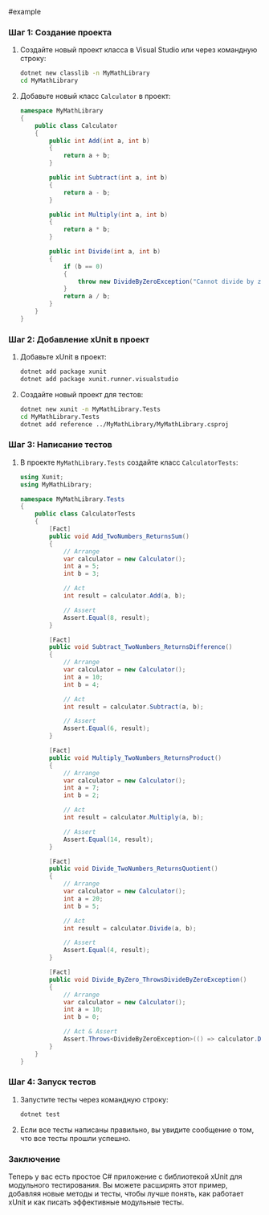 #example

### Шаг 1: Создание проекта

1. Создайте новый проект класса в Visual Studio или через командную строку:
   ```bash
   dotnet new classlib -n MyMathLibrary
   cd MyMathLibrary
   ```

2. Добавьте новый класс `Calculator` в проект:
   ```csharp
   namespace MyMathLibrary
   {
       public class Calculator
       {
           public int Add(int a, int b)
           {
               return a + b;
           }

           public int Subtract(int a, int b)
           {
               return a - b;
           }

           public int Multiply(int a, int b)
           {
               return a * b;
           }

           public int Divide(int a, int b)
           {
               if (b == 0)
               {
                   throw new DivideByZeroException("Cannot divide by zero.");
               }
               return a / b;
           }
       }
   }
   ```

### Шаг 2: Добавление xUnit в проект

1. Добавьте xUnit в проект:
   ```bash
   dotnet add package xunit
   dotnet add package xunit.runner.visualstudio
   ```

2. Создайте новый проект для тестов:
   ```bash
   dotnet new xunit -n MyMathLibrary.Tests
   cd MyMathLibrary.Tests
   dotnet add reference ../MyMathLibrary/MyMathLibrary.csproj
   ```

### Шаг 3: Написание тестов

1. В проекте `MyMathLibrary.Tests` создайте класс `CalculatorTests`:
   ```csharp
   using Xunit;
   using MyMathLibrary;

   namespace MyMathLibrary.Tests
   {
       public class CalculatorTests
       {
           [Fact]
           public void Add_TwoNumbers_ReturnsSum()
           {
               // Arrange
               var calculator = new Calculator();
               int a = 5;
               int b = 3;

               // Act
               int result = calculator.Add(a, b);

               // Assert
               Assert.Equal(8, result);
           }

           [Fact]
           public void Subtract_TwoNumbers_ReturnsDifference()
           {
               // Arrange
               var calculator = new Calculator();
               int a = 10;
               int b = 4;

               // Act
               int result = calculator.Subtract(a, b);

               // Assert
               Assert.Equal(6, result);
           }

           [Fact]
           public void Multiply_TwoNumbers_ReturnsProduct()
           {
               // Arrange
               var calculator = new Calculator();
               int a = 7;
               int b = 2;

               // Act
               int result = calculator.Multiply(a, b);

               // Assert
               Assert.Equal(14, result);
           }

           [Fact]
           public void Divide_TwoNumbers_ReturnsQuotient()
           {
               // Arrange
               var calculator = new Calculator();
               int a = 20;
               int b = 5;

               // Act
               int result = calculator.Divide(a, b);

               // Assert
               Assert.Equal(4, result);
           }

           [Fact]
           public void Divide_ByZero_ThrowsDivideByZeroException()
           {
               // Arrange
               var calculator = new Calculator();
               int a = 10;
               int b = 0;

               // Act & Assert
               Assert.Throws<DivideByZeroException>(() => calculator.Divide(a, b));
           }
       }
   }
   ```

### Шаг 4: Запуск тестов

1. Запустите тесты через командную строку:
   ```bash
   dotnet test
   ```

2. Если все тесты написаны правильно, вы увидите сообщение о том, что все тесты прошли успешно.

### Заключение

Теперь у вас есть простое C# приложение с библиотекой xUnit для модульного тестирования. Вы можете расширять этот пример, добавляя новые методы и тесты, чтобы лучше понять, как работает xUnit и как писать эффективные модульные тесты.